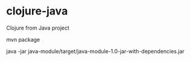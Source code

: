 # clojure-java
Clojure from Java project

mvn package

java -jar java-module/target/java-module-1.0-jar-with-dependencies.jar
